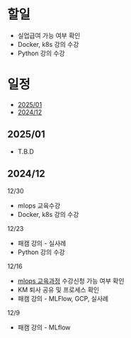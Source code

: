 
# 할일
- 실업급여 가능 여부 확인
- Docker, k8s 강의 수강
- Python 강의 수강
  
# 일정
- [2025/01](2025/01)
- [2024/12](2024/12)
## 2025/01
- T.B.D
## 2024/12

12/30
- mlops 교육수강
- Docker, k8s 강의 수강

12/23
- 패캠 강의 - 실사례
- Python 강의 수강

12/16
- [mlops 교육과정](https://hrd.work24.go.kr/hrdp/co/pcobo/PCOBO0100P.do?tracseId=AIG20240000458997&tracseTme=2&crseTracseSe=C0061&trainstCstmrId=500020048219&tracseReqstsCd=undefined&cstmConsTme=undefined#) 수강신청 가능 여부 확인
- KM 퇴사 공유 및 프로세스 확인
- 패캠 강의 - MLFlow, GCP, 실사례

12/9
- 패캠 강의 - MLflow
  
